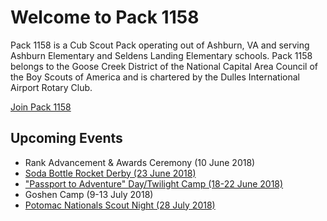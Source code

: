 # Welcome to Pack 1158

Pack 1158 is a Cub Scout Pack operating out of Ashburn, VA and serving Ashburn
Elementary and Seldens Landing Elementary schools. Pack 1158 belongs to the
Goose Creek District of the National Capital Area Council of the Boy Scouts of
America and is chartered by the Dulles International Airport Rotary Club.

[Join Pack 1158](https://my.bsa.us/082paa1158mb)

## Upcoming Events

- Rank Advancement & Awards Ceremony (10 June 2018)
- [Soda Bottle Rocket Derby (23 June 2018)](events/soda-bottle-rocket-derby.md)
- ["Passport to Adventure" Day/Twilight Camp (18-22 June 2018)](events/passport-to-adventure.md)
- Goshen Camp (9-13 July 2018)
- [Potomac Nationals Scout Night (28 July 2018)](events/potomac-nationals-scout-night.md)
